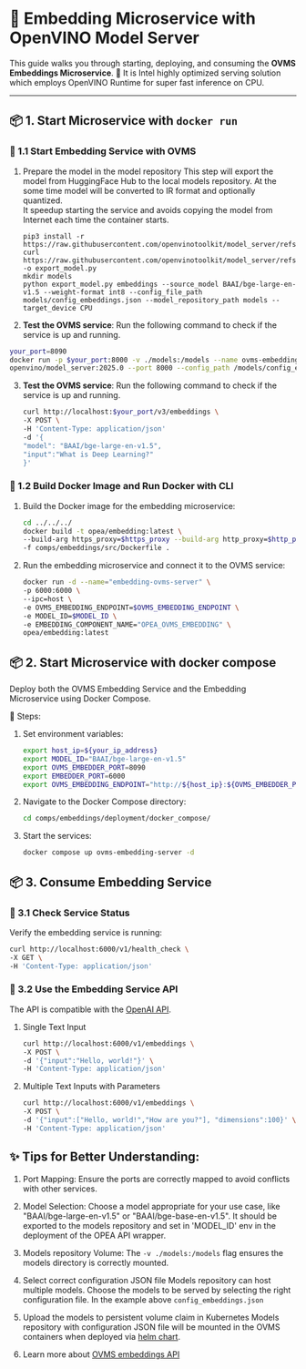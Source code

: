 # 🌟 Embedding Microservice with OpenVINO Model Server

This guide walks you through starting, deploying, and consuming the **OVMS Embeddings Microservice**. 🚀
It is Intel highly optimized serving solution which employs OpenVINO Runtime for super fast inference on CPU.

---

## 📦 1. Start Microservice with `docker run`

### 🔹 1.1 Start Embedding Service with OVMS

1. Prepare the model in the model repository
   This step will export the model from HuggingFace Hub to the local models repository. At the some time model will be converted to IR format and optionally quantized.  
   It speedup starting the service and avoids copying the model from Internet each time the container starts.

   ```
   pip3 install -r https://raw.githubusercontent.com/openvinotoolkit/model_server/refs/heads/releases/2025/0/demos/common/export_models/requirements.txt
   curl https://raw.githubusercontent.com/openvinotoolkit/model_server/refs/heads/releases/2025/0/demos/common/export_models/export_model.py -o export_model.py
   mkdir models
   python export_model.py embeddings --source_model BAAI/bge-large-en-v1.5 --weight-format int8 --config_file_path models/config_embeddings.json --model_repository_path models --target_device CPU
   ```

2. **Test the OVMS service**:
   Run the following command to check if the service is up and running.

```bash
your_port=8090
docker run -p $your_port:8000 -v ./models:/models --name ovms-embedding-serving \
openvino/model_server:2025.0 --port 8000 --config_path /models/config_embeddings.json
```

3. **Test the OVMS service**:
   Run the following command to check if the service is up and running.

   ```bash
   curl http://localhost:$your_port/v3/embeddings \
   -X POST \
   -H 'Content-Type: application/json'
   -d '{
   "model": "BAAI/bge-large-en-v1.5",
   "input":"What is Deep Learning?"
   }'
   ```

### 🔹 1.2 Build Docker Image and Run Docker with CLI

1. Build the Docker image for the embedding microservice:

   ```bash
   cd ../../../
   docker build -t opea/embedding:latest \
   --build-arg https_proxy=$https_proxy --build-arg http_proxy=$http_proxy \
   -f comps/embeddings/src/Dockerfile .
   ```

2. Run the embedding microservice and connect it to the OVMS service:

   ```bash
   docker run -d --name="embedding-ovms-server" \
   -p 6000:6000 \
   --ipc=host \
   -e OVMS_EMBEDDING_ENDPOINT=$OVMS_EMBEDDING_ENDPOINT \
   -e MODEL_ID=$MODEL_ID \
   -e EMBEDDING_COMPONENT_NAME="OPEA_OVMS_EMBEDDING" \
   opea/embedding:latest
   ```

## 📦 2. Start Microservice with docker compose

Deploy both the OVMS Embedding Service and the Embedding Microservice using Docker Compose.

🔹 Steps:

1. Set environment variables:

   ```bash
   export host_ip=${your_ip_address}
   export MODEL_ID="BAAI/bge-large-en-v1.5"
   export OVMS_EMBEDDER_PORT=8090
   export EMBEDDER_PORT=6000
   export OVMS_EMBEDDING_ENDPOINT="http://${host_ip}:${OVMS_EMBEDDER_PORT}"
   ```

2. Navigate to the Docker Compose directory:

   ```bash
   cd comps/embeddings/deployment/docker_compose/
   ```

3. Start the services:

   ```bash
   docker compose up ovms-embedding-server -d
   ```

## 📦 3. Consume Embedding Service

### 🔹 3.1 Check Service Status

Verify the embedding service is running:

```bash
curl http://localhost:6000/v1/health_check \
-X GET \
-H 'Content-Type: application/json'
```

### 🔹 3.2 Use the Embedding Service API

The API is compatible with the [OpenAI API](https://platform.openai.com/docs/api-reference/embeddings).

1. Single Text Input

   ```bash
   curl http://localhost:6000/v1/embeddings \
   -X POST \
   -d '{"input":"Hello, world!"}' \
   -H 'Content-Type: application/json'
   ```

2. Multiple Text Inputs with Parameters

   ```bash
   curl http://localhost:6000/v1/embeddings \
   -X POST \
   -d '{"input":["Hello, world!","How are you?"], "dimensions":100}' \
   -H 'Content-Type: application/json'
   ```

## ✨ Tips for Better Understanding:

1. Port Mapping:
   Ensure the ports are correctly mapped to avoid conflicts with other services.

2. Model Selection:
   Choose a model appropriate for your use case, like "BAAI/bge-large-en-v1.5" or "BAAI/bge-base-en-v1.5".
   It should be exported to the models repository and set in 'MODEL_ID' env in the deployment of the OPEA API wrapper.

3. Models repository Volume:
   The `-v ./models:/models` flag ensures the models directory is correctly mounted.

4. Select correct configuration JSON file
   Models repository can host multiple models. Choose the models to be served by selecting the right configuration file.
   In the example above `config_embeddings.json`

5. Upload the models to persistent volume claim in Kubernetes
   Models repository with configuration JSON file will be mounted in the OVMS containers when deployed via [helm chart](../../third_parties/ovms/deployment/kubernetes/README.md).

6. Learn more about [OVMS embeddings API](https://docs.openvino.ai/2025/model-server/ovms_docs_rest_api_embeddings.html)

